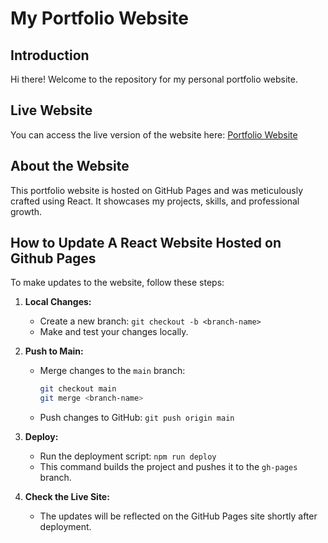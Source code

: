 # My Portfolio Website

## Introduction
Hi there! Welcome to the repository for my personal portfolio website. 

## Live Website
You can access the live version of the website here: [Portfolio Website](#https://lupecruz16.github.io/)

## About the Website
This portfolio website is hosted on GitHub Pages and was meticulously crafted using React. It showcases my projects, skills, and professional growth.

## How to Update A React Website Hosted on Github Pages
To make updates to the website, follow these steps:

1. **Local Changes:**
   - Create a new branch: `git checkout -b <branch-name>`
   - Make and test your changes locally.

2. **Push to Main:**
   - Merge changes to the `main` branch:
     ```bash
     git checkout main
     git merge <branch-name>
     ```
   - Push changes to GitHub: `git push origin main`

3. **Deploy:**
   - Run the deployment script: `npm run deploy`
   - This command builds the project and pushes it to the `gh-pages` branch.

4. **Check the Live Site:**
   - The updates will be reflected on the GitHub Pages site shortly after deployment.
